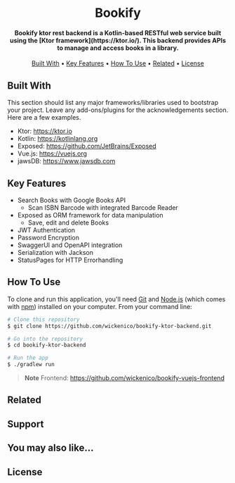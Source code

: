 <h1 align="center">
  Bookify
  <br>
</h1>

<h4 align="center">Bookify ktor rest backend is a Kotlin-based RESTful web service built using the [Ktor framework](https://ktor.io/). This backend provides APIs to manage and access books in a library.</a></h4>

<p align="center">
  <a href="#built-with">Built With</a> •
  <a href="#key-features">Key Features</a> •
  <a href="#how-to-use">How To Use</a> •
  <a href="#related">Related</a> •
  <a href="#license">License</a>
</p>

## Built With

This section should list any major frameworks/libraries used to bootstrap your project. Leave any add-ons/plugins for the acknowledgements section. Here are a few examples.

- Ktor: https://ktor.io
- Kotlin: https://kotlinlang.org
- Exposed: https://github.com/JetBrains/Exposed
- Vue.js: https://vuejs.org
- jawsDB: https://www.jawsdb.com 


## Key Features

* Search Books with Google Books API
   - Scan ISBN Barcode with integrated Barcode Reader
* Exposed as ORM framework for data manipulation 
   - Save, edit and delete Books
* JWT Authentication
* Password Encryption 
* SwaggerUI and OpenAPI integration
* Serialization with Jackson
* StatusPages for HTTP Errorhandling


## How To Use

To clone and run this application, you'll need [Git](https://git-scm.com) and [Node.js](https://nodejs.org/en/download/) (which comes with [npm](http://npmjs.com)) installed on your computer. From your command line:

```bash
# Clone this repository
$ git clone https://github.com/wickenico/bookify-ktor-backend.git

# Go into the repository
$ cd bookify-ktor-backend

# Run the app
$ ./gradlew run
```

> **Note**
Frontend: https://github.com/wickenico/bookify-vuejs-frontend

## Related

## Support

## You may also like...

## License

